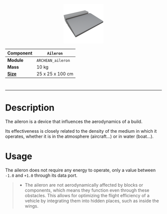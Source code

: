 <p align="center">
  <img src="Aileron.png" />
</p>

|Component|`Aileron`|
|---|---|
|**Module**|`ARCHEAN_aileron`|
|**Mass**|10 kg|
|[**Size**](# "Based on the component's occupancy in a fixed 25cm grid.")|25 x 25 x 100 cm|
#
---

# Description
The aileron is a device that influences the aerodynamics of a build.

Its effectiveness is closely related to the density of the medium in which it operates, whether it is in the atmosphere (aircraft...) or in water (boat...).

# Usage
The aileron does not require any energy to operate, only a value between `-1.0` and `+1.0` through its data port.

>- The aileron are not aerodynamically affected by blocks or components, which means they function even through these obstacles. This allows for optimizing the flight efficiency of a vehicle by integrating them into hidden places, such as inside the wings.